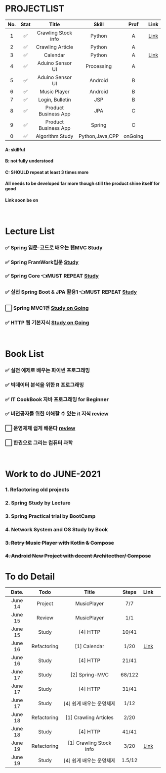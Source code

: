 # PROJECTLIST
|No.|Stat|Title|Skill|Prof|Link|
|:---:|:---:|:---:|:---:|:---:|:---:|
|1| :white_check_mark:| Crawling Stock info| Python | A|[Link](https://github.com/minchjung/StockCrawling)|
|2| :white_check_mark:| Crawling Article| Python | A ||
|3| :white_check_mark:| Calendar| Python | A |[Link](https://github.com/minchjung/Calendar)|
|4| :white_check_mark:| Aduino Sensor UI| Processing | A ||
|5| :white_check_mark:| Aduino Sensor UI| Android | B ||
|6| :white_check_mark:| Music Player| Android | B ||
|7| :white_check_mark:| Login, Bulletin| JSP | B ||
|8| :white_check_mark:| Product Business App| JPA | C ||
|9| :white_check_mark:| Product Business App| Spring | C ||
|0| :white_check_mark:| Algorithm Study| Python,Java,CPP | onGoing ||

#### A: skillful
#### B: not fully understood
#### C: SHOULD repeat at least 3 times more 
#### All needs to be developed far more though still the product shine itself for good 
#### Link soon be on


</br>  

# Lecture List
### :white_check_mark: Spring 입문-코드로 배우는 웹MVC [Study]((https://github.com/minchjung/termsStudy/edit/main/README.md))
### :white_check_mark: Spring FramWork입문 [Study]((https://github.com/minchjung/termsStudy/edit/main/README.md))
### :white_check_mark: Spring Core :point_left:MUST REPEAT [Study]((https://github.com/minchjung/termsStudy/edit/main/README.md))
### :white_check_mark: 실전 Spring Boot & JPA 활용1 :point_left:MUST REPEAT [Study]((https://github.com/minchjung/termsStudy/edit/main/README.md))
### :white_large_square: Spring MVC1편  [Study on Going]((https://github.com/minchjung/termsStudy/edit/main/README.md))
### :white_check_mark: HTTP 웹 기본지식 [Study on Going](https://github.com/minchjung/termsStudy/edit/main/README.md)
</br>  

# Book List 
### :white_check_mark: 실전 예제로 배우는 파이썬 프로그래밍 
### :white_check_mark: 빅데이터 분석을 위한 R 프로그래밍 
### :white_check_mark: IT CookBook 자바 프로그래밍 for Beginner 
### :white_check_mark: 비전공자를 위한 이해할 수 있는 it 지식  [review](https://github.com/minchjung/termsStudy)    
### :white_large_square: 운영체제 쉽게 배운다 [review](https://github.com/minchjung/termsStudy)  
### :white_large_square: 한권으로 그리는 컴퓨터 과학 
</br>  

# Work to do JUNE-2021
### 1. Refactoring old projects 
### 2. Spring Study by Lecture 
### 3. Spring Practical trial by BootCamp
### 4. Network System and OS Study by Book
### ~~3. Retry Music Player with Kotlin & Compose~~  
### ~~4. Android New Project with decent Architecther/ Compose~~   

# To do Detail 
|Date.|Todo|Title|Steps|Link||
|:---:|:---:|:---:|:---:|:---:|:---:|
|June 14| Project|MusicPlayer| 7/7||
|June 15| Review|MusicPlayer| 1/1 ||
|June 15| Study|[4] HTTP| 10/41 ||
|June 16| Refactoring|[1] Calendar| 1/20 |[Link](https://github.com/minchjung/Calendar)|
|June 16| Study|[4] HTTP| 21/41 ||
|June 17| Study|[2] Spring-MVC| 68/122||
|June 17| Study|[4] HTTP| 31/41 ||
|June 17| Study|[4] 쉽게 배우는 운영체제| 1/12 ||
|June 18| Refactoring|[1] Crawling Articles| 2/20||
|June 18| Study|[4] HTTP| 41/41 ||
|June 19| Refactoring|[1] Crawling Stock info | 3/20|[Link](https://github.com/minchjung/StockCrawling)|
|June 19| Study|[4] 쉽게 배우는 운영체제| 1.5/12 ||

